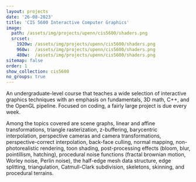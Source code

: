 ```yaml
---
layout: projects
date: '26-08-2023'
title: 'CIS 5600 Interactive Computer Graphics'
image: 
  path: /assets/img/projects/upenn/cis5600/shaders.png
  srcset: 
    1920w: /assets/img/projects/upenn/cis5600/shaders.png
    960w:  /assets/img/projects/upenn/cis5600/shaders.png
    480w:  /assets/img/projects/upenn/cis5600/shaders.png
sitemap: false
order: 1
show_collection: cis5600
no_groups: true
---
```


An undergraduate-level course that teaches a wide selection of interactive graphics techniques with an emphasis on fundamentals, 3D math, C++, and the OpenGL pipeline. Focused on coding, a fairly large project is due every week.

Among the topics covered are scene graphs, linear and affine transformations, triangle rasterization, z-buffering, barycentric interpolation, perspective cameras and camera transformations, perspective-correct interpolation, back-face culling, normal mapping, non-photorealistic rendering, toon shading, post-processing effects (bloom, blur, pointillism, hatching), procedural noise functions (fractal brownian motion, Worley noise, Perlin noise), the half-edge mesh data structure, edge splitting, triangulation, Catmull-Clark subdivision, skeletons, skinning, and procedural terrains.